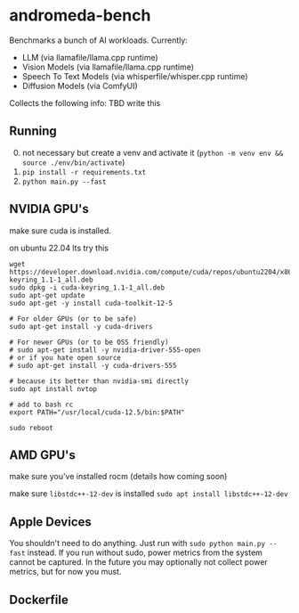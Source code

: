 # andromeda-bench

Benchmarks a bunch of AI workloads. Currently:

* LLM (via llamafile/llama.cpp runtime)
* Vision Models (via llamafile/llama.cpp runtime)
* Speech To Text Models (via whisperfile/whisper.cpp runtime)
* Diffusion Models (via ComfyUI)

Collects the following info: TBD write this

## Running

0. not necessary but create a venv and activate it (`python -m venv env && source ./env/bin/activate`)
1. `pip install -r requirements.txt`
2. `python main.py --fast`

## NVIDIA GPU's

make sure cuda is installed. 

on ubuntu 22.04 lts try this

```
wget https://developer.download.nvidia.com/compute/cuda/repos/ubuntu2204/x86_64/cuda-keyring_1.1-1_all.deb
sudo dpkg -i cuda-keyring_1.1-1_all.deb
sudo apt-get update
sudo apt-get -y install cuda-toolkit-12-5

# For older GPUs (or to be safe)
sudo apt-get install -y cuda-drivers

# For newer GPUs (or to be OSS friendly)
# sudo apt-get install -y nvidia-driver-555-open
# or if you hate open source
# sudo apt-get install -y cuda-drivers-555

# because its better than nvidia-smi directly
sudo apt install nvtop

# add to bash rc
export PATH="/usr/local/cuda-12.5/bin:$PATH"

sudo reboot
```

## AMD GPU's

make sure you've installed rocm (details how coming soon)

make sure `libstdc++-12-dev` is installed `sudo apt install libstdc++-12-dev`

## Apple Devices

You shouldn't need to do anything. Just run with `sudo python main.py --fast` instead. If you run without sudo, power metrics from the system cannot be captured. In the future you may optionally not collect power metrics, but for now you must.

## Dockerfile
